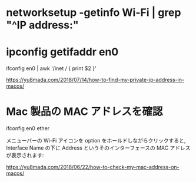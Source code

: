 # networksetup -getinfo Wi-Fi | grep "^IP address:"


# ipconfig getifaddr en0
ifconfig en0 | awk '/inet / { print $2 }'

https://yu8mada.com/2018/07/14/how-to-find-my-private-ip-address-in-macos/


#  Mac 製品の MAC アドレスを確認
ifconfig en0 ether

メニューバーの Wi-Fi アイコンを option をホールドしながらクリックすると, Interface Name の下に Address というそのインターフェースの MAC アドレスが表示されます:

https://yu8mada.com/2018/06/22/how-to-check-my-mac-address-on-macos/
